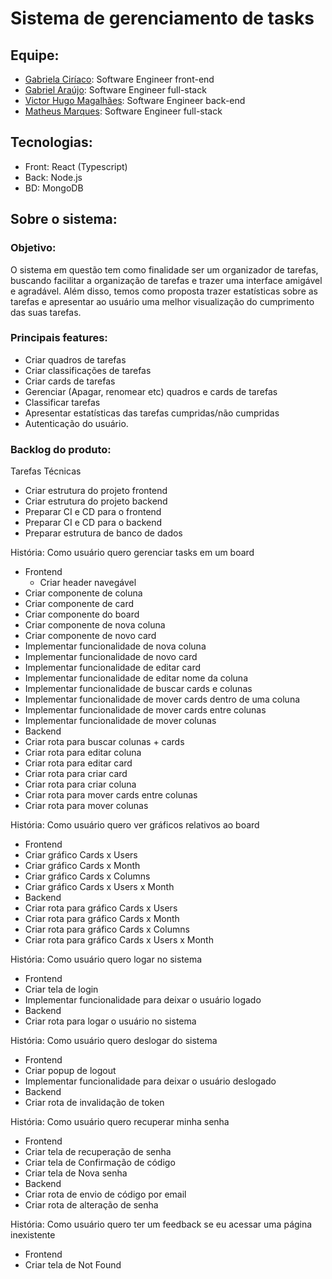 # Sistema de gerenciamento de tasks

## Equipe:
  * [Gabriela Ciríaco](https://github.com/gabrielaciriaco): Software Engineer front-end
  * [Gabriel Araújo](https://github.com/GabrielGAM25): Software Engineer full-stack
  * [Victor Hugo Magalhães](https://github.com/victormagalhaess): Software Engineer back-end
  * [Matheus Marques](https://github.com/mathmarqq): Software Engineer full-stack
  
## Tecnologias:
  * Front: React (Typescript)
  * Back: Node.js
  * BD: MongoDB
  
## Sobre o sistema:

 ### Objetivo:
  O sistema em questão tem como finalidade ser um organizador de tarefas, buscando facilitar a organização de tarefas e trazer uma interface amigável e agradável. Além disso, temos como proposta trazer estatísticas sobre as tarefas e apresentar ao usuário uma melhor visualização do cumprimento das suas tarefas.
 
 ### Principais features:
   * Criar quadros de tarefas
   * Criar classificações de tarefas
   * Criar cards de tarefas
   * Gerenciar (Apagar, renomear etc) quadros e cards de tarefas
   * Classificar tarefas
   * Apresentar estatísticas das tarefas cumpridas/não cumpridas
   * Autenticação do usuário.

### Backlog do produto:

Tarefas Técnicas
- Criar estrutura do projeto frontend
- Criar estrutura do projeto backend
- Preparar CI e CD para o frontend
- Preparar CI e CD para o backend
- Preparar estrutura de banco de dados

História: Como usuário quero gerenciar tasks em um board
- Frontend
    - Criar header navegável
 - Criar componente de coluna
 - Criar componente de card
 - Criar componente do board
 - Criar componente de nova coluna
 - Criar componente de novo card
 - Implementar funcionalidade de nova coluna
 - Implementar funcionalidade de novo card
 - Implementar funcionalidade de editar card
 - Implementar funcionalidade de editar nome da coluna
 - Implementar funcionalidade de buscar cards e colunas
 - Implementar funcionalidade de mover cards dentro de uma coluna
 - Implementar funcionalidade de mover cards entre colunas
 - Implementar funcionalidade de mover colunas
- Backend
 - Criar rota para buscar colunas + cards
 - Criar rota para editar coluna
 - Criar rota para editar card
 - Criar rota para criar card
 - Criar rota para criar coluna
 - Criar rota para mover cards entre colunas
 - Criar rota para mover colunas

História: Como usuário quero ver gráficos relativos ao board
- Frontend
 - Criar gráfico Cards x Users
 - Criar gráfico Cards x Month
 - Criar gráfico Cards x Columns
 - Criar gráfico Cards x Users x Month
- Backend
 - Criar rota para gráfico Cards x Users
 - Criar rota para gráfico Cards x Month
 - Criar rota para gráfico Cards x Columns
 - Criar rota para gráfico Cards x Users x Month

História: Como usuário quero logar no sistema
- Frontend
 - Criar tela de login
 - Implementar funcionalidade para deixar o usuário logado
- Backend
 - Criar rota para logar o usuário no sistema

História: Como usuário quero deslogar do sistema
- Frontend
 - Criar popup de logout
 - Implementar funcionalidade para deixar o usuário deslogado
- Backend
 - Criar rota de invalidação de token

História: Como usuário quero recuperar minha senha
- Frontend
 - Criar tela de recuperação de senha
 - Criar tela de Confirmação de código
 - Criar tela de Nova senha
- Backend
 - Criar rota de envio de código por email
 - Criar rota de alteração de senha

História: Como usuário quero ter um feedback se eu acessar uma página inexistente
- Frontend
 - Criar tela de Not Found
